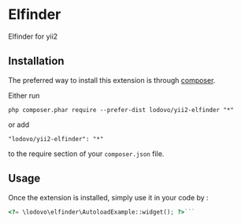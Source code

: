 Elfinder
========
Elfinder for yii2

Installation
------------

The preferred way to install this extension is through [composer](http://getcomposer.org/download/).

Either run

```
php composer.phar require --prefer-dist lodovo/yii2-elfinder "*"
```

or add

```
"lodovo/yii2-elfinder": "*"
```

to the require section of your `composer.json` file.


Usage
-----

Once the extension is installed, simply use it in your code by  :

```php
<?= \lodovo\elfinder\AutoloadExample::widget(); ?>```